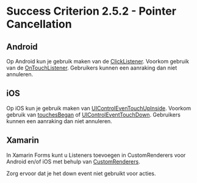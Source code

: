 # Success Criterion 2.5.2 - Pointer Cancellation

## Android

Op Android kun je gebruik maken van de [ClickListener](https://developer.android.com/reference/android/view/View.OnClickListener). Voorkom gebruik van de [OnTouchListener](https://developer.android.com/reference/android/view/View.OnTouchListener). Gebruikers kunnen een aanraking dan niet annuleren.

## iOS

Op iOS kun je gebruik maken van [UIControlEvenTouchUpInside](https://developer.apple.com/documentation/uikit/uicontrolevents/uicontroleventtouchupinside). Voorkom gebruik van [touchesBegan](https://developer.apple.com/documentation/uikit/uiresponder/1621142-touchesbegan) of [UIControlEventTouchDown](https://developer.apple.com/documentation/uikit/uicontrolevents/uicontroleventtouchdown). Gebruikers kunnen een aanraking dan niet annuleren.

## Xamarin

In Xamarin Forms kunt u Listeners toevoegen in CustomRenderers voor Android en/of iOS met behulp van [CustomRenderers](https://docs.microsoft.com/en-us/xamarin/xamarin-forms/app-fundamentals/custom-renderer/).

Zorg ervoor dat je het down event niet gebruikt voor acties.